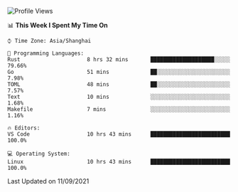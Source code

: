 <!--START_SECTION:waka-->
![Profile Views](http://img.shields.io/badge/Profile%20Views-6-blue)

📊 **This Week I Spent My Time On** 

```text
⌚︎ Time Zone: Asia/Shanghai

💬 Programming Languages: 
Rust                     8 hrs 32 mins       ████████████████████░░░░░   79.66% 
Go                       51 mins             ██░░░░░░░░░░░░░░░░░░░░░░░   7.98% 
TOML                     48 mins             ██░░░░░░░░░░░░░░░░░░░░░░░   7.57% 
Text                     10 mins             ░░░░░░░░░░░░░░░░░░░░░░░░░   1.68% 
Makefile                 7 mins              ░░░░░░░░░░░░░░░░░░░░░░░░░   1.16%

🔥 Editors: 
VS Code                  10 hrs 43 mins      █████████████████████████   100.0%

💻 Operating System: 
Linux                    10 hrs 43 mins      █████████████████████████   100.0%

```


 Last Updated on 11/09/2021
<!--END_SECTION:waka-->
